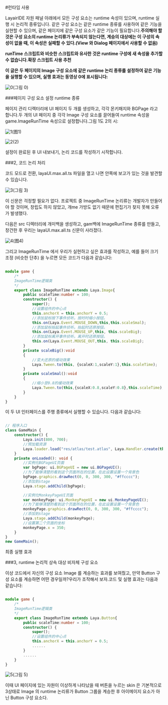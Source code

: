 #런타임 사용

LayairIDE 자원 패널 아래에서 모든 구성 요소는 runtime 속성이 있으며, runtime 실행 시 논리적 종류입니다. 같은 구성 요소는 같은 runtime 종류를 사용하여 같은 기능을 실현할 수 있으며, 같은 페이지에 같은 구성 요소가 같은 기능이 필요합니다.**주의해야 할 것은 구성 요소의 runtime 논리류가 부속되지 않는다면, 계승의 대상에는 이 구성의 속성이 없을 때, 이 속성은 실패할 수 있다.(View 와 Dialog 페이지에서 사용할 수 없음)**

**runTime 스크립트와 비슷한 스크립트와 유사한 것은 runtime 구성에 새 속성을 추가할 수 없습니다.확장 스크립트 사용 추천**

**이 글은 두 페이지의 Image 구성 요소에 같은 runtime 논리 종류를 설정하여 같은 기능을 실행할 수 있으며, 실행 효과는 동영상 0에 표시됩니다:**

![0](img\0.gif)(그림 0)

###페이지 구성 요소 설정 runtime 종류

페이지 관리 디렉터리에 UI 페이지 두 개를 생성하고, 각각 몬키패지와 BGPage 라고 합니다.두 개의 UI 페이지 중 각각 Image 구성 요소를 끌어들여 runtime 속성을 game.ImageRunTime 속성으로 설정합니다.그림 1도 2의 시:

![1](img\1.png)(图1)



![2](img\2.png)(2)

설정이 완료된 후 UI 내보내기, 논리 코드를 작성하기 시작합니다.



###2, 코드 논리 처리

코드 모드로 전환, layaUI.max.all.ts 파일을 열고 나면 안쪽에 보고가 있는 것을 발견할 수 있습니다.

![3](img\3.png)(그림 3)

이 신문은 걱정할 필요가 없다. 프로젝트 중 ImageRunTime 논리류는 개발자가 만들어야 할 것이며, 창립도 하지 않았고, 개me 가방도 없기 때문에 편집기가 찾지 못해 오류가 발생했다.

다음은 src 디렉터리에 개미백을 생성하고, gam백에 ImageRunTime 종류를 만들고, 창건한 후 우리는 layaUI.max.all.ts 신문이 사라졌다.

![4](img\4.png)(图4)


그리고 ImageRunTime 에서 우리가 실현하고 싶은 효과를 작성하고, 예를 들어 크기 조정 (비슷한 단추) 을 누르면 모든 코드가 다음과 같습니다:


```typescript

module game {
    /*
    ImageRunTime逻辑类 
    */
    export class ImageRunTime extends Laya.Image{
        public scaleTime:number = 100;
        constructor() {
            super();
            //设置组件的中心点
			this.anchorX = this.anchorY = 0.5;
			//添加鼠标按下事件侦听。按时时缩小按钮。
			this.on(Laya.Event.MOUSE_DOWN,this,this.scaleSmal);
			//添加鼠标抬起事件侦听。抬起时还原按钮。
			this.on(Laya.Event.MOUSE_UP,this, this.scaleBig);
			//添加鼠标离开事件侦听。离开时还原按钮。
			this.on(Laya.Event.MOUSE_OUT,this, this.scaleBig);
        }
        private scaleBig():void
		{
			//变大还原的缓动效果
			Laya.Tween.to(this, {scaleX:1,scaleY:1},this.scaleTime);
		}
		private scaleSmal():void
		{
			//缩小至0.8的缓动效果
			Laya.Tween.to(this,{scaleX:0.8,scaleY:0.8},this.scaleTime);
		}
    }
}
```


이 두 UI 인터페이스를 주행 종류에서 실행할 수 있습니다. 다음과 같습니다:


```typescript

// 程序入口
class GameMain {
    constructor() {
        Laya.init(800, 700);
        //预加载资源
        Laya.loader.load("res/atlas/test.atlas", Laya.Handler.create(this, this.onLoaded));
    }
    private onLoaded(): void {
        //实例化BGPageUI页面
        var bgPage: ui.BGPageUI = new ui.BGPageUI();
        //为了能够清楚的看到这个页面所在的位置，在此设置设置一个背景色
        bgPage.graphics.drawRect(0, 0, 300, 300, "#ffcccc");
        //添加到stage
        Laya.stage.addChild(bgPage);

        //实例化MonkeyPageUI页面
        var monkeyPage: ui.MonkeyPageUI = new ui.MonkeyPageUI();
        //为了能够清楚的看到这个页面所在的位置，在此设置设置一个背景色
        monkeyPage.graphics.drawRect(0, 0, 300, 300, "#ffcccc");
        //添加到stage
        Laya.stage.addChild(monkeyPage);
        //设置第二个页面的坐标
        monkeyPage.x = 350;
    }
}
new GameMain();
```


최종 실행 효과



###3, runtime 논리적 상속 대상 비자체 구성 요소

이상 코드에서 자신의 구성 요소 Image 를 계승하는 효과를 보여줬고, 만약 Button 구성 요소를 계승하면 어떤 경우일까?우리가 조작해서 보자.코드 및 실행 효과는 다음과 같습니다:


```typescript

module game {
    /*
    ImageRunTime逻辑类 
    */
    export class ImageRunTime extends Laya.Button{
        public scaleTime:number = 100;
        constructor() {
            super();
            //设置组件的中心点
			this.anchorX = this.anchorY = 0.5;
			......
        }
        ......
    }
}
```


![5](img\5.gif)(그림 5)

이때 UI 페이지에 있는 자원이 이상하게 나타났을 때 버튼을 누르는 skin 은 기본적으로 3상태로 Image 의 runtime 논리류가 Button 그룹을 계승한 후 아이메이지 요소가 아닌 Button 구성 요소다.